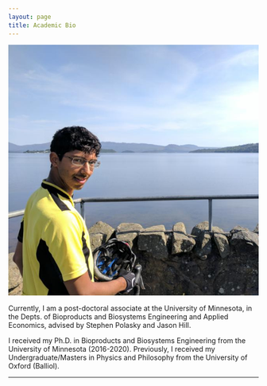 ```yaml
---
layout: page
title: Academic Bio
---
```

![image info](./pictures/me.jpg)

Currently, I am a post-doctoral associate at the University of
Minnesota, in the Depts. of Bioproducts and Biosystems Engineering and
Applied Economics, advised by Stephen Polasky and Jason Hill.

I received my Ph.D. in Bioproducts and Biosystems Engineering from the
University of Minnesota (2016-2020). Previously, I received my
Undergraduate/Masters in Physics and Philosophy from the University of
Oxford (Balliol).

-----
